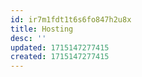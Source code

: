 ```yaml
---
id: ir7m1fdt1t6s6fo847h2u8x
title: Hosting
desc: ''
updated: 1715147277415
created: 1715147277415
---
```


